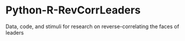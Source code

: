 # Python-R-RevCorrLeaders
Data, code, and stimuli for research on reverse-correlating the faces of leaders
